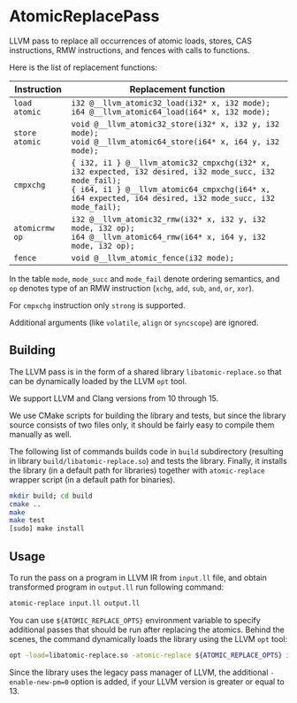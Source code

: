 # AtomicReplacePass

LLVM pass to replace all occurrences of atomic loads, stores, CAS instructions, RMW instructions,
and fences with calls to functions.

Here is the list of replacement functions:

| Instruction    | Replacement function |
| -------------- | -------------------- |
| `load atomic`  | `i32 @__llvm_atomic32_load(i32* x, i32 mode);`<br>`i64 @__llvm_atomic64_load(i64* x, i32 mode);` |
| `store atomic` | `void @__llvm_atomic32_store(i32* x, i32 y, i32 mode);`<br>`void @__llvm_atomic64_store(i64* x, i64 y, i32 mode);` |
| `cmpxchg`      | `{ i32, i1 } @__llvm_atomic32_cmpxchg(i32* x, i32 expected, i32 desired, i32 mode_succ, i32 mode_fail);`<br>`{ i64, i1 } @__llvm_atomic64_cmpxchg(i64* x, i64 expected, i64 desired, i32 mode_succ, i32 mode_fail);` |
| `atomicrmw op` | `i32 @__llvm_atomic32_rmw(i32* x, i32 y, i32 mode, i32 op);`<br>`i64 @__llvm_atomic64_rmw(i64* x, i64 y, i32 mode, i32 op);` |
| `fence`        | `void @__llvm_atomic_fence(i32 mode);` |

In the table `mode`, `mode_succ` and `mode_fail` denote ordering semantics,
and `op` denotes type of an RMW instruction (`xchg`, `add`, `sub`, `and`, `or`, `xor`).

For `cmpxchg` instruction only `strong` is supported.

Additional arguments (like `volatile`, `align` or `syncscope`) are ignored.


## Building

The LLVM pass is in the form of a shared library `libatomic-replace.so` that can be
dynamically loaded by the LLVM `opt` tool.

We support LLVM and Clang versions from 10 through 15.

We use CMake scripts for building the library and tests, but since the library source
consists of two files only, it should be fairly easy to compile them manually as well.

The following list of commands builds code in `build` subdirectory (resulting in library
`build/libatomic-replace.so`) and tests the library.
Finally, it installs the library (in a default path for libraries)
together with `atomic-replace` wrapper script (in a default path for binaries).

```bash
mkdir build; cd build
cmake ..
make
make test
[sudo] make install
```


## Usage

To run the pass on a program in LLVM IR from `input.ll` file, and obtain
transformed program in `output.ll` run following command:

```bash
atomic-replace input.ll output.ll
```

You can use `${ATOMIC_REPLACE_OPTS}` environment variable to specify additional passes that should
be run after replacing the atomics.
Behind the scenes, the command dynamically loads the library using the LLVM `opt` tool:

```bash
opt -load=libatomic-replace.so -atomic-replace ${ATOMIC_REPLACE_OPTS} input.ll -S -o output.ll
```

Since the library uses the legacy pass manager of LLVM, the additional
`-enable-new-pm=0` option is added, if your LLVM version is greater or equal to 13.
